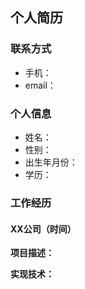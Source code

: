 ## 个人简历
### 联系方式
- 手机：
- email：

### 个人信息
- 姓名：
- 性别：
- 出生年月份：
- 学历：

### 工作经历
#### XX公司（时间）
**项目描述：**

**实现技术：**
